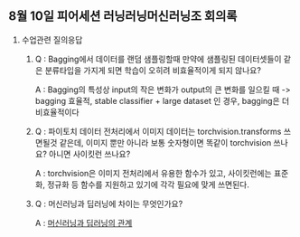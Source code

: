 ## 8월 10일 피어세션 러닝러닝머신러닝조 회의록
1. 수업관련 질의응답

    1) Q : Bagging에서 데이터를 랜덤 샘플링할때 만약에 샘플링된 데이터셋들이 같은 분류타입을 가지게 되면 학습이 오히려 비효율적이게 되지 않나요?
   
       A : Bagging의 특성상 input의 작은 변화가 output의 큰 변화를 일으킬 때 -> bagging 효율적, stable classifier + large dataset 인 경우, bagging은 더 비효율적이다
    
    2) Q : 파이토치 데이터 전처리에서 이미지 데이터는 torchvision.transforms 쓰면될것 같은데, 이미지 뿐만 아니라 보통 숫자형이면 똑같이 torchvision 쓰나요? 아니면 사이킷런 쓰나요?
    
       A : torchvision은 이미지 전처리에서 유용한 함수가 있고, 사이킷런에는 표준화, 정규화 등 함수를 지원하고 있기에 각각 필요에 맞게 쓰면된다.
    
    3) Q : 머신러닝과 딥러닝에 차이는 무엇인가요?
    
       A : [머신러닝과 딥러닝의 관계](https://img1.daumcdn.net/thumb/R1280x0/?scode=mtistory2&fname=https%3A%2F%2Fblog.kakaocdn.net%2Fdn%2FYbHjH%2FbtqDOk177bb%2FPyc4wRqnw9c2OBtv38tdD0%2Fimg.png)
       
  

